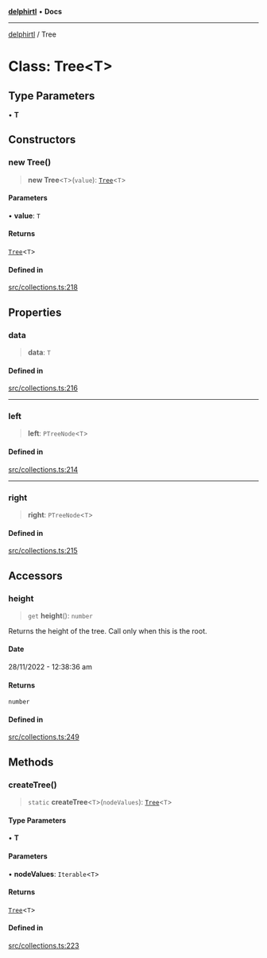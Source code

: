 [**delphirtl**](../README.md) • **Docs**

***

[delphirtl](../globals.md) / Tree

# Class: Tree\<T\>

## Type Parameters

• **T**

## Constructors

### new Tree()

> **new Tree**\<`T`\>(`value`): [`Tree`](Tree.md)\<`T`\>

#### Parameters

• **value**: `T`

#### Returns

[`Tree`](Tree.md)\<`T`\>

#### Defined in

[src/collections.ts:218](https://github.com/chuacw/delphirtl/blob/ee346b6bac1024b6b648d44d9c6cf692e10f6983/src/collections.ts#L218)

## Properties

### data

> **data**: `T`

#### Defined in

[src/collections.ts:216](https://github.com/chuacw/delphirtl/blob/ee346b6bac1024b6b648d44d9c6cf692e10f6983/src/collections.ts#L216)

***

### left

> **left**: `PTreeNode`\<`T`\>

#### Defined in

[src/collections.ts:214](https://github.com/chuacw/delphirtl/blob/ee346b6bac1024b6b648d44d9c6cf692e10f6983/src/collections.ts#L214)

***

### right

> **right**: `PTreeNode`\<`T`\>

#### Defined in

[src/collections.ts:215](https://github.com/chuacw/delphirtl/blob/ee346b6bac1024b6b648d44d9c6cf692e10f6983/src/collections.ts#L215)

## Accessors

### height

> `get` **height**(): `number`

Returns the height of the tree. Call only when this is the root.

#### Date

28/11/2022 - 12:38:36 am

#### Returns

`number`

#### Defined in

[src/collections.ts:249](https://github.com/chuacw/delphirtl/blob/ee346b6bac1024b6b648d44d9c6cf692e10f6983/src/collections.ts#L249)

## Methods

### createTree()

> `static` **createTree**\<`T`\>(`nodeValues`): [`Tree`](Tree.md)\<`T`\>

#### Type Parameters

• **T**

#### Parameters

• **nodeValues**: `Iterable`\<`T`\>

#### Returns

[`Tree`](Tree.md)\<`T`\>

#### Defined in

[src/collections.ts:223](https://github.com/chuacw/delphirtl/blob/ee346b6bac1024b6b648d44d9c6cf692e10f6983/src/collections.ts#L223)

